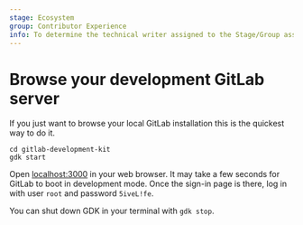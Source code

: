 ```yaml
---
stage: Ecosystem
group: Contributor Experience
info: To determine the technical writer assigned to the Stage/Group associated with this page, see https://about.gitlab.com/handbook/engineering/ux/technical-writing/#assignments
---
```


# Browse your development GitLab server

If you just want to browse your local GitLab installation this is the
quickest way to do it.

```shell
cd gitlab-development-kit
gdk start
```

Open [localhost:3000](http://localhost:3000) in your web browser. It
may take a few seconds for GitLab to boot in development mode. Once
the sign-in page is there, log in with user `root` and password
`5iveL!fe`.

You can shut down GDK in your terminal with `gdk stop`.
